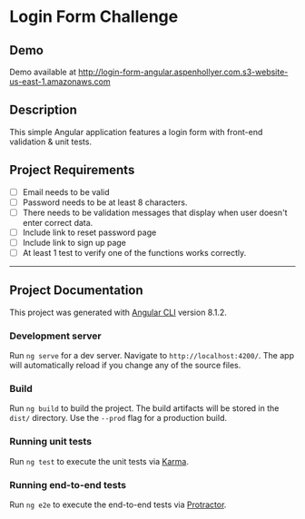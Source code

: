 # Login Form Challenge

## Demo
Demo available at http://login-form-angular.aspenhollyer.com.s3-website-us-east-1.amazonaws.com

## Description
This simple Angular application features a login form with front-end validation & unit tests.

## Project Requirements
- [ ] Email needs to be valid
- [ ] Password needs to be at least 8 characters.
- [ ] There needs to be validation messages that display when user doesn't enter correct data.
- [ ] Include link to reset password page
- [ ] Include link to sign up page
- [ ] At least 1 test to verify one of the functions works correctly.

---

## Project Documentation

This project was generated with [Angular CLI](https://github.com/angular/angular-cli) version 8.1.2.

### Development server

Run `ng serve` for a dev server. Navigate to `http://localhost:4200/`. The app will automatically reload if you change any of the source files.

### Build

Run `ng build` to build the project. The build artifacts will be stored in the `dist/` directory. Use the `--prod` flag for a production build.

### Running unit tests

Run `ng test` to execute the unit tests via [Karma](https://karma-runner.github.io).

### Running end-to-end tests

Run `ng e2e` to execute the end-to-end tests via [Protractor](http://www.protractortest.org/).
